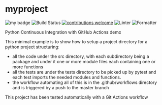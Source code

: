 # myproject

![my badge](https://badgen.net/badge/Createdby/RJA/orange?icon=gitlab) ![Build Status](https://github.com/rjalexa/myproject/actions/workflows/python-app.yml/badge.svg) [![contributions welcome](https://img.shields.io/badge/contributions-welcome-brightgreen.svg?style=flat)](https://github.com/rjalexa/myproject/issues) ![Linter](https://img.shields.io/badge/Linting-pylint-orange) ![Formatter](https://img.shields.io/badge/Formatter-black-orange)

Python Continuous Integration with GitHub Actions demo

This minimal example is to show how to setup a project directory for a python project
structuring:

- all the code under the src directory, with each subdirectory being a package
  and under it one or more module files each containing one or more functions
- all the tests are under the tests directory to be picked up by pytest and each test imports the needed modules and functions.
- the workflow automating all of this is in the .github/workflows directory and is triggered by a push to the master branch

This project has been tested automatically with a Git Actions workflow
